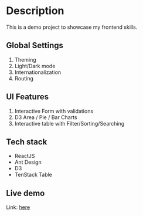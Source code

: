 # Description

This is a demo project to showcase my frontend skills.

## Global Settings

1. Theming
2. Light/Dark mode
3. Internationalization
4. Routing

## UI Features

1. Interactive Form with validations
2. D3 Area / Pie / Bar Charts
3. Interactive table with Filter/Sorting/Searching

## Tech stack

- ReactJS
- Ant Design
- D3
- TenStack Table

## Live demo

Link: [here](https://antd-demo-flame.vercel.app/protected/charts)
